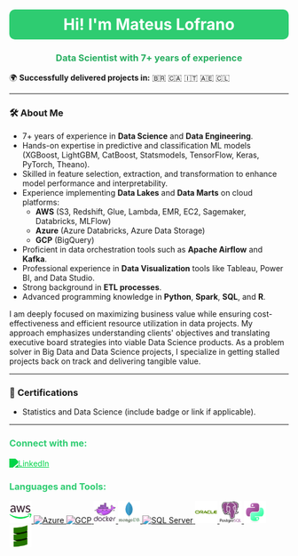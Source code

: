 

<h1 align="center" style="background-color:#2ecc71; color:white; padding:10px; border-radius:10px;">
  Hi! I'm Mateus Lofrano
</h1>
<h3 align="center" style="color:#27ae60;">Data Scientist with 7+ years of experience</h3>

🌍 **Successfully delivered projects in:** 🇧🇷 🇨🇦 🇮🇹 🇦🇪 🇨🇱

---

### 🛠️ **About Me**
- 7+ years of experience in **Data Science** and **Data Engineering**.
- Hands-on expertise in predictive and classification ML models (XGBoost, LightGBM, CatBoost, Statsmodels, TensorFlow, Keras, PyTorch, Theano).
- Skilled in feature selection, extraction, and transformation to enhance model performance and interpretability.
- Experience implementing **Data Lakes** and **Data Marts** on cloud platforms: 
  - **AWS** (S3, Redshift, Glue, Lambda, EMR, EC2, Sagemaker, Databricks, MLFlow)
  - **Azure** (Azure Databricks, Azure Data Storage)
  - **GCP** (BigQuery)
- Proficient in data orchestration tools such as **Apache Airflow** and **Kafka**.
- Professional experience in **Data Visualization** tools like Tableau, Power BI, and Data Studio.
- Strong background in **ETL processes**.
- Advanced programming knowledge in **Python**, **Spark**, **SQL**, and **R**.

I am deeply focused on maximizing business value while ensuring cost-effectiveness and efficient resource utilization in data projects. My approach emphasizes understanding clients' objectives and translating executive board strategies into viable Data Science products. As a problem solver in Big Data and Data Science projects, I specialize in getting stalled projects back on track and delivering tangible value.

---

### 📜 **Certifications**
- Statistics and Data Science (include badge or link if applicable).

---

<h3 align="left" style="color:#2ecc71;">Connect with me:</h3>
<p align="left">
  <a href="https://www.linkedin.com/in/mateus-lofrano/" target="_blank">
    <img align="center" src="https://raw.githubusercontent.com/rahuldkjain/github-profile-readme-generator/master/src/images/icons/Social/linked-in-alt.svg" alt="LinkedIn" height="30" width="40" style="filter: invert(50%) sepia(100%) saturate(500%) hue-rotate(90deg);" />
  </a>
</p>

<h3 align="left" style="color:#2ecc71;">Languages and Tools:</h3>
<p align="left">
  <a href="https://aws.amazon.com" target="_blank" rel="noreferrer">
    <img src="https://raw.githubusercontent.com/devicons/devicon/master/icons/amazonwebservices/amazonwebservices-original-wordmark.svg" alt="AWS" width="40" height="40" style="filter: hue-rotate(90deg);" />
  </a>
  <a href="https://azure.microsoft.com" target="_blank" rel="noreferrer">
    <img src="https://www.vectorlogo.zone/logos/microsoft_azure/microsoft_azure-icon.svg" alt="Azure" width="40" height="40" style="filter: hue-rotate(90deg);" />
  </a>
  <a href="https://cloud.google.com" target="_blank" rel="noreferrer">
    <img src="https://www.vectorlogo.zone/logos/google_cloud/google_cloud-icon.svg" alt="GCP" width="40" height="40" style="filter: hue-rotate(90deg);" />
  </a>
  <a href="https://www.docker.com/" target="_blank" rel="noreferrer">
    <img src="https://raw.githubusercontent.com/devicons/devicon/master/icons/docker/docker-original-wordmark.svg" alt="Docker" width="40" height="40" style="filter: hue-rotate(90deg);" />
  </a>
  <a href="https://www.mongodb.com/" target="_blank" rel="noreferrer">
    <img src="https://raw.githubusercontent.com/devicons/devicon/master/icons/mongodb/mongodb-original-wordmark.svg" alt="MongoDB" width="40" height="40" style="filter: hue-rotate(90deg);" />
  </a>
  <a href="https://www.microsoft.com/en-us/sql-server" target="_blank" rel="noreferrer">
    <img src="https://www.svgrepo.com/show/303229/microsoft-sql-server-logo.svg" alt="SQL Server" width="40" height="40" style="filter: hue-rotate(90deg);" />
  </a>
  <a href="https://www.oracle.com/" target="_blank" rel="noreferrer">
    <img src="https://raw.githubusercontent.com/devicons/devicon/master/icons/oracle/oracle-original.svg" alt="Oracle" width="40" height="40" style="filter: hue-rotate(90deg);" />
  </a>
  <a href="https://www.postgresql.org" target="_blank" rel="noreferrer">
    <img src="https://raw.githubusercontent.com/devicons/devicon/master/icons/postgresql/postgresql-original-wordmark.svg" alt="PostgreSQL" width="40" height="40" style="filter: hue-rotate(90deg);" />
  </a>
  <a href="https://www.python.org" target="_blank" rel="noreferrer">
    <img src="https://raw.githubusercontent.com/devicons/devicon/master/icons/python/python-original.svg" alt="Python" width="40" height="40" style="filter: hue-rotate(90deg);" />
  </a>
  <a href="https://www.scala-lang.org" target="_blank" rel="noreferrer">
    <img src="https://raw.githubusercontent.com/devicons/devicon/master/icons/scala/scala-original.svg" alt="Scala" width="40" height="40" style="filter: hue-rotate(90deg);" />
  </a>
</p>
